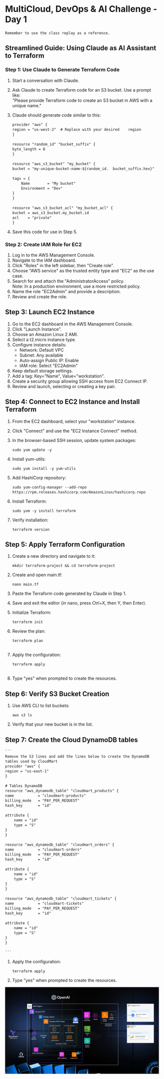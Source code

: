 # MultiCloud, DevOps & AI Challenge - Day 1  


    
    Remember to use the class replay as a reference.  

    

## Streamlined Guide: Using Claude as AI Assistant to Terraform  

### Step 1: Use Claude to Generate Terraform Code  
1. Start a conversation with Claude.  
2. Ask Claude to create Terraform code for an S3 bucket. Use a prompt like:  
"Please provide Terraform code to create an S3 bucket in AWS with a unique name."  
3. Claude should generate code similar to this:  

    ```
    provider "aws" {  
    region = "us-west-2"  # Replace with your desired    region  
    }  
    
    resource "random_id" "bucket_suffix" {  
    byte_length = 8  
    }  
    
    resource "aws_s3_bucket" "my_bucket" {  
    bucket = "my-unique-bucket-name-${random_id.  bucket_suffix.hex}"  

    tags = {  
        Name        = "My bucket"  
        Environment = "Dev"  
    }  
    }  
    
    resource "aws_s3_bucket_acl" "my_bucket_acl" {  
    bucket = aws_s3_bucket.my_bucket.id  
    acl    = "private"  
    }  
    
    ```

4. Save this code for use in Step 5.  
  
### Step 2: Create IAM Role for EC2  
  
1. Log in to the AWS Management Console.  
2. Navigate to the IAM dashboard.  
3. Click "Roles" in the left sidebar, then "Create   role".  
4. Choose "AWS service" as the trusted entity type and "EC2" as the use case.  
5. Search for and attach the "AdministratorAccess" policy.   
Note: In a production environment, use a more restricted policy.  
6. Name the role "EC2Admin" and provide a description.  
7. Review and create the role.  

## Step 3: Launch EC2 Instance  

1. Go to the EC2 dashboard in the AWS Management Console.  
2. Click "Launch Instance".  
3. Choose an Amazon Linux 2 AMI.  
4. Select a t2.micro instance type.  
5. Configure instance details:  
    - Network: Default VPC  
    - Subnet: Any available  
    - Auto-assign Public IP: Enable  
    - IAM role: Select "EC2Admin"  
6. Keep default storage settings.  
7. Add a tag: Key="Name", Value="workstation".  
8. Create a security group allowing SSH access from EC2 Connect IP.  
9. Review and launch, selecting or creating a key pair.  

## Step 4: Connect to EC2 Instance and Install Terraform  

1. From the EC2 dashboard, select your "workstation" instance.  
2. Click "Connect" and use the "EC2 Instance Connect" method.  
3. In the browser-based SSH session, update system packages:  

    ```
    sudo yum update -y  
    
    ```

4. Install yum-utils:  

    ```
    sudo yum install -y yum-utils  
    
    ```

5. Add HashiCorp repository:
  
    ```
    sudo yum-config-manager --add-repo https://rpm.releases.hashicorp.com/AmazonLinux/hashicorp.repo  
    
    ```

6. Install Terraform:  

    ```
    sudo yum -y install terraform  
    
    ```

7. Verify installation:  

    ```
    terraform version  
    
    ```

## Step 5: Apply Terraform Configuration  

1. Create a new directory and navigate to it:  
  
    ```
    mkdir terraform-project && cd terraform-project  
    
    ```

2. Create and open main.tf:  

    ```
    nano main.tf  
    
    ```

3. Paste the Terraform code generated by Claude in Step 1.  
4. Save and exit the editor (in nano, press Ctrl+X, then Y, then Enter).  
5. Initialize Terraform:  

    ```
    terraform init  
   
    ```

6. Review the plan:   

    ```
    terraform plan  
  
    ```  

7. Apply the configuration:  

    ```
    terraform apply  
  
    ```  

8. Type "yes" when prompted to create the resources.  

## Step 6: Verify S3 Bucket Creation  

1. Use AWS CLI to list buckets:  
    
    ```
    aws s3 ls  
    
    ```
    
2. Verify that your new bucket is in the list.  

## Step 7: Create the Cloud DynamoDB tables
    ```
    Remove the S3 lines and add the lines below to create the DynamoDB tables used by CloudMart  
    provider "aws" {
    region = "us-east-1"  
    }

    # Tables DynamoDB
    resource "aws_dynamodb_table" "cloudmart_products" {
    name           = "cloudmart-products"
    billing_mode   = "PAY_PER_REQUEST"
    hash_key       = "id"

    attribute {
        name = "id"
        type = "S"
    }
    }

    resource "aws_dynamodb_table" "cloudmart_orders" {
    name           = "cloudmart-orders"
    billing_mode   = "PAY_PER_REQUEST"
    hash_key       = "id"

    attribute {
        name = "id"
        type = "S"
    }
    }

    resource "aws_dynamodb_table" "cloudmart_tickets" {
    name           = "cloudmart-tickets"
    billing_mode   = "PAY_PER_REQUEST"
    hash_key       = "id"

    attribute {
        name = "id"
        type = "S"
    }
    }

    ```
1. Apply the configuration:  

    ```
    terraform apply

    ```
2. Type "yes" when prompted to create the resources.


![alt text](./Images/CHALLENGE-ARCHITECTURE.png)
